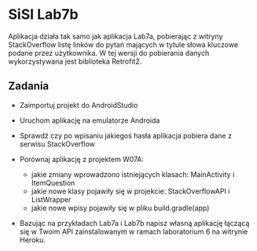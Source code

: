 # SiSI Lab7b

Aplikacja działa tak samo jak aplikacja Lab7a, pobierając z witryny StackOverflow
listę linków do pytań mających w tytule słowa kluczowe podane przez użytkownika.
W tej wersji do pobierania danych wykorzystywana jest  biblioteka Retrofit2.

## Zadania
- Zaimportuj projekt do AndroidStudio
- Uruchom aplikację na emulatorze Androida
- Sprawdź czy po wpisaniu jakiegoś hasła aplikacja pobiera dane z serwisu StackOverflow
- Porównaj aplikację z projektem W07A:
  - jakie zmiany wprowadzono istniejących klasach: MainActivity i ItemQuestion
  - jakie nowe klasy pojawiły się w projekcie: StackOverflowAPI i ListWrapper
  - jakie nowe wpisy pojawiły się w pliku build.gradle(app)

- Bazując na przykładach Lab7a i Lab7b napisz własną aplikację łączącą się w Twoim API zainstalowanym w ramach laboratorium 6 na witrynie Heroku.
